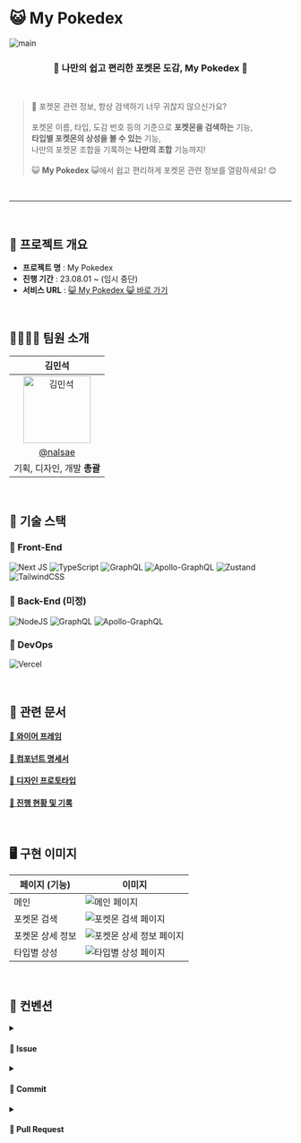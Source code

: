 # 😺 My Pokedex
![main](https://github.com/My-Pokedex/my-pokedex-client/assets/101828759/e6b607cb-a96d-471b-908f-3493b5a1803a)
<main align="center">
    <h3 align="center">📁 나만의 쉽고 편리한 포켓몬 도감, My Pokedex 📁</h3> 
</main>

<br>

> 🤔 포켓몬 관련 정보, 항상 검색하기 너무 귀찮지 않으신가요? <br>
> <br>
> 포켓몬 이름, 타입, 도감 번호 등의 기준으로 **포켓몬을 검색하는** 기능, <br>
> **타입별 포켓몬의 상성을 볼 수 있는** 기능, <br>
> 나만의 포켓몬 조합을 기록하는 **나만의 조합** 기능까지! <br>
> <br>
> 😺 **My Pokedex** 😺에서 쉽고 편리하게 포켓몬 관련 정보를 열람하세요! 😊

<br>

------------

<br>

## 🚩 프로젝트 개요
* **프로젝트 명** : My Pokedex
* **진행 기간** : 23.08.01 ~ (임시 중단)
* **서비스 URL** : [😺 My Pokedex 😺 바로 가기](https://growstory.vercel.app/)

<br>

## 👨‍👩‍👧‍👦 팀원 소개
| 김민석 |
| :---: |
| <img alt="김민석" src="https://avatars.githubusercontent.com/u/101828759?v=4" height="120" width="120"> |
| [@nalsae](https://github.com/nalsae) |
| 기획, 디자인, 개발 **총괄** |

<br>

## 🔧 기술 스택

### 🔨 Front-End
![Next JS](https://img.shields.io/badge/Next-black?style=for-the-badge&logo=next.js&logoColor=white) 
![TypeScript](https://img.shields.io/badge/typescript-%23007ACC.svg?style=for-the-badge&logo=typescript&logoColor=white)
![GraphQL](https://img.shields.io/badge/-GraphQL-E10098?style=for-the-badge&logo=graphql&logoColor=white)
![Apollo-GraphQL](https://img.shields.io/badge/-ApolloGraphQL-311C87?style=for-the-badge&logo=apollo-graphql)
![Zustand](https://img.shields.io/badge/zustand-%2320232a.svg?style=for-the-badge&logo=react&logoColor=white)
![TailwindCSS](https://img.shields.io/badge/tailwindcss-%2338B2AC.svg?style=for-the-badge&logo=tailwind-css&logoColor=white)

### 🔨 Back-End (미정)
![NodeJS](https://img.shields.io/badge/node.js-6DA55F?style=for-the-badge&logo=node.js&logoColor=white)
![GraphQL](https://img.shields.io/badge/-GraphQL-E10098?style=for-the-badge&logo=graphql&logoColor=white)
![Apollo-GraphQL](https://img.shields.io/badge/-ApolloGraphQL-311C87?style=for-the-badge&logo=apollo-graphql)

### 🔨 DevOps
![Vercel](https://img.shields.io/badge/vercel-%23000000.svg?style=for-the-badge&logo=vercel&logoColor=white)

<br>

## 📝 관련 문서

#### [📌 와이어 프레임](https://www.figma.com/file/Bhf6nj7ZZ3ok6YASdHvoTv/Pokedex?type=design&node-id=2-5&mode=design)

#### [📌 컴포넌트 명세서](https://www.figma.com/file/Bhf6nj7ZZ3ok6YASdHvoTv/Pokedex?type=design&node-id=2-6&mode=design)

#### [📌 디자인 프로토타입](https://www.figma.com/file/Bhf6nj7ZZ3ok6YASdHvoTv/Pokedex?type=design&node-id=2-8&mode=design)

#### [📌 진행 현황 및 기록](https://my-pokedex.notion.site/Pokedex-0757927d7a40462abdd096025e2f8927?pvs=4)

<br>

## 🖥 구현 이미지

| 페이지 (기능)           | 이미지                                                                           |
| ---------------------- | -------------------------------------------------------------------------------------- |
| 메인              | ![메인 페이지](https://github.com/My-Pokedex/my-pokedex-client/assets/101828759/1b721a20-8b0b-4979-b814-c3309bf8a82d)|
| 포켓몬 검색   |  ![포켓몬 검색 페이지](https://github.com/My-Pokedex/my-pokedex-client/assets/101828759/e8b6bff7-ab7d-49f2-8154-e48ced8fd9fa)|
| 포켓몬 상세 정보              |![포켓몬 상세 정보 페이지](https://github.com/My-Pokedex/my-pokedex-client/assets/101828759/871bf3d5-1462-48a6-b084-7bf239bc1345)|
| 타입별 상성        | ![타입별 상성 페이지](https://github.com/My-Pokedex/my-pokedex-client/assets/101828759/08bbebc7-490a-460c-8ee2-a01e715052cd)|


<br>

## 🤙 컨벤션

<details>
  <summary><h4>📌 Issue</h4></summary>
  
  1. 제목
    
  - 작업 내용에 따라 커밋 메시지에 사용하는 Gitmoji를 적절하게 작성
  - 자신이 작업한 내용을 한 눈에 파악하기 쉽도록 명사형으로 작성
    
```
✨ OOO 컴포넌트 구현
```

  2. 내용

    ## Abstracts
    * 간략하게 할 일에 대한 설명을 작성해주세요.
    
    ## To Do
    - [ ] 구현할 기능 1
    - [ ] 구현할 기능 2
    
    ## ETC
    * 추가적인 안내 사항이 있다면 작성해주세요.

</details>

<details>
  <summary><h4>📌 Commit</h4></summary>

  - 커밋 메시지
  
  1. 적절한 커밋 접두사 작성
  2. 커밋 메시지 내용 작성
  3. 내용 뒤에 이슈 (#이슈 번호)와 같이 작성하여 이슈 연결

    🔧 Conf: 초기 환경 설정 (#1)

  | 접두사 | 설명  |
  | --- | --- |
  | ✨ Feat : | 새로운 기능 구현  |
  | 🍱 Add :  | 에셋 파일 추가 |
  | 🐛 Fix : | 버그 수정 |
  | 📝 Docs : | 문서 추가 및 수정 |
  | 🎨 Style : | Formatting 변경 (코드 변경 없음) |
  | ♻️ Refactor : | 코드 리팩토링 (동작 변경 없음) |
  | 🧪 Test : | 테스트 |
  | 🚀 Deploy : | 배포 |
  | 🔧 Conf : | 빌드, 환경 설정 |
  | ✏️ Chore : | 기타 작업 |

</details>

<details>
  <summary><h4>📌 Pull Request</h4></summary>

  1. 제목
  - 작업 내용에 따라 커밋 메시지에 사용하는 Gitmoji를 적절하게 작성
  - 자신이 작업한 내용을 한 눈에 파악하기 쉽도록 명사형으로 작성
    
```
 ✨ OOO 컴포넌트 구현
```

  2. 내용

    ## Title
    * 제목은 '✨ 홈 페이지 구현'과 같이 작성합니다.
    
    ## PR Type
    - [ ] FEAT: 새로운 기능 구현
    - [ ] ADD : 에셋 파일 추가
    - [ ] FIX: 버그 수정
    - [ ] DOCS: 문서 추가 및 수정
    - [ ] STYLE: 포맷팅 변경
    - [ ] REFACTOR: 코드 리팩토링
    - [ ] TEST: 테스트 관련
    - [ ] DEPLOY: 배포 관련
    - [ ] CONF: 빌드, 환경 설정
    - [ ] CHORE: 기타 작업
    
    ## Abstracts
    * 작업 내용에 대해 간략하게 설명을 작성해주세요.
    
    ## Description
    * 구체적인 작업 내용을 작성해주세요.
    * 이미지를 별도로 첨부하면 더 좋습니다 👍
    
    ## Discussion
    * 추후 논의할 점에 대해 작성해주세요.
    
    ---
    Close #1
    (작성한 Issue를 연결해주세요.)

</details>
